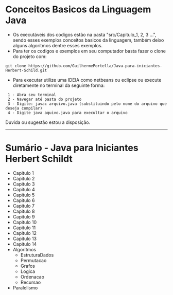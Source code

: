 # Conceitos Basicos da Linguagem Java

- Os executáveis dos codigos estão na pasta "src/Capitulo_1, 2, 3 ...", sendo esses exemplos conceitos basicos da linguagem, também deixo alguns algoritmos dentre esses exemplos.
- Para ter os codigos e exemplos em seu computador basta fazer o clone do projeto com:     
~~~ 
git clone https://github.com/GuilhermePortella/Java-para-iniciantes-Herbert-Schild.git
~~~

- Para executar utilize uma IDEIA como netbeans ou eclipse ou execute diretamente no terminal da seguinte forma:
~~~
 1 - Abra seu terminal
 2 - Navegar até pasta do projeto
 3 - Digite: javac arquivo.java (substituindo pelo nome do arquivo que deseja compilar)
 4 - Digite java aquivo.java para execultar o arquivo 
~~~
 
 Duvida ou sugestão estou a disposição.
 
 
 ---------------------
 
 <h1> Sumário - Java para Iniciantes Herbert Schildt </h1>
 
  - Capitulo 1 
  - Capitulo 2
  - Capitulo 3 
  - Capitulo 4
  - Capitulo 5 
  - Capitulo 6 
  - Capitulo 7 
  - Capitulo 8 
  - Capitulo 9 
  - Capitulo 10 
  - Capitulo 11
  - Capitulo 12
  - Capitulo 13
  - Capitulo 14
  - Algoritmos
     - EstruturaDados
     - Permutacao
     - Grafos
     - Logica
     - Ordenacao
     - Recursao
  - Paralelismo
